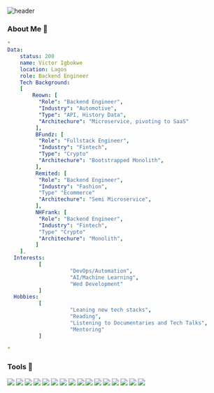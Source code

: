 ![header](https://capsule-render.vercel.app/api?type=wave&color=auto&height=300&section=header&text=Hello%20Everyone👋&fontSize=90)
### About Me 👋
```yaml
*
Data:
    status: 200
    name: Victor Igbokwe
    location: Lagos
    role: Backend Engineer
    Tech Background:
    [
        Reown: [
          "Role": "Backend Engineer",
          "Industry": "Automotive",
          "Type": "API, History Data",
          "Architechure": "Microservice, pivoting to SaaS"
         ],
         BFundz: [
          "Role": "Fullstack Engineer",
          "Industry": "Fintech",
          "Type": "Crypto"
          "Architechure": "Bootstrapped Monolith",
         ],
         Remited: [
          "Role": "Backend Engineer",
          "Industry": "Fashion",
          "Type" "Ecommerce"
          "Architechure": "Semi Microservice",
         ],
         NHFrank: [
          "Role": "Backend Engineer",
          "Industry": "Fintech",
          "Type" "Crypto"
          "Architechure": "Monolith",
         ]
    ],
  Interests: 
          [
                    "DevOps/Automation",
                    "AI/Machine Learning",
                    "Wed Development"
          ]
  Hobbies:
          [
                    "Leaning new tech stacks",
                    "Reading",
                    "Listening to Documentaries and Tech Talks",
                    "Mentoring"
          ]
    
*
```
          
### Tools 🚀
<p align="left">
<img src="https://cdn.jsdelivr.net/gh/devicons/devicon/icons/amazonwebservices/amazonwebservices-original-wordmark.svg" />
<img src="https://cdn.jsdelivr.net/gh/devicons/devicon/icons/docker/docker-original-wordmark.svg" />
<img src="https://cdn.jsdelivr.net/gh/devicons/devicon/icons/kubernetes/kubernetes-plain-wordmark.svg" />
<img src="https://cdn.jsdelivr.net/gh/devicons/devicon/icons/python/python-original-wordmark.svg" />
<img src="https://cdn.jsdelivr.net/gh/devicons/devicon/icons/django/django-plain-wordmark.svg" />
<img src="https://cdn.jsdelivr.net/gh/devicons/devicon/icons/travis/travis-plain-wordmark.svg" />
<img src="https://cdn.jsdelivr.net/gh/devicons/devicon/icons/javascript/javascript-original.svg" />
<img src="https://cdn.jsdelivr.net/gh/devicons/devicon/icons/css3/css3-original.svg" />
<img src="https://cdn.jsdelivr.net/gh/devicons/devicon/icons/html5/html5-original-wordmark.svg" />
<img src="https://cdn.jsdelivr.net/gh/devicons/devicon/icons/react/react-original-wordmark.svg" />
<img src="https://cdn.jsdelivr.net/gh/devicons/devicon/icons/bootstrap/bootstrap-plain-wordmark.svg" />
<img src="https://cdn.jsdelivr.net/gh/devicons/devicon/icons/digitalocean/digitalocean-original-wordmark.svg" />
<img src="https://cdn.jsdelivr.net/gh/devicons/devicon/icons/github/github-original-wordmark.svg" />
<img src="https://cdn.jsdelivr.net/gh/devicons/devicon/icons/postgresql/postgresql-original-wordmark.svg" />
<img src="https://cdn.jsdelivr.net/gh/devicons/devicon/icons/mysql/mysql-original-wordmark.svg" />
<img src="https://cdn.jsdelivr.net/gh/devicons/devicon/icons/git/git-original-wordmark.svg" />
</p>
           
          
<!--
**exceptionalvic/exceptionalvic** is a ✨ _special_ ✨ repository because its `README.md` (this file) appears on your GitHub profile.

Here are some ideas to get you started:

- 🔭 I’m currently working on ...
- 🌱 I’m currently learning ...
- 👯 I’m looking to collaborate on ...
- 🤔 I’m looking for help with ...
- 💬 Ask me about ...
- 📫 How to reach me: ...
- 😄 Pronouns: ...
- ⚡ Fun fact: ...
-->
